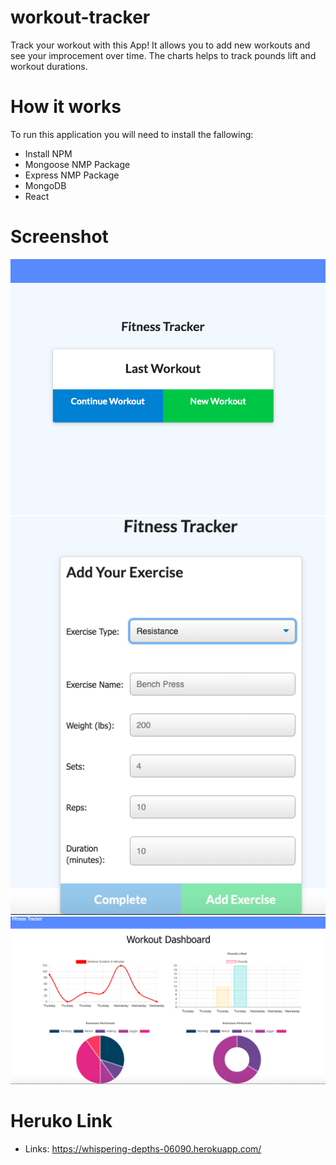 # workout-tracker
Track your workout with this App! It allows you to add new workouts and see your improcement over time. The charts helps to track pounds lift and workout durations. 

# How it works
To run this application you will need to install the fallowing:

* Install NPM
* Mongoose  NMP Package
* Express NMP Package
* MongoDB
* React



# Screenshot

![HomePage](./images/Home.png)
![Create Workout](./images/Creating_Workout.png)
![Charts](./images/Charts.png)


# Heruko Link

* Links: https://whispering-depths-06090.herokuapp.com/ 

